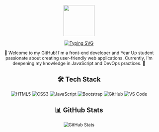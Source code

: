 <div id="header" align="center">
  <img src="https://media.giphy.com/media/M9gbBd9nbDrOTu1Mqx/giphy.gif" width="100"/>


[![Typing SVG](https://readme-typing-svg.demolab.com?font=Chakra+Petch&weight=700&size=25&duration=4972&pause=1000&color=0A0F70&center=true&multiline=true&random=false&width=435&lines=Hello+there!+I'm+Aung+Aung)](https://git.io/typing-svg)


🌟 Welcome to my GitHub! I'm a front-end developer and Year Up student passionate about creating user-friendly web applications. Currently, I'm deepening my knowledge in JavaScript and DevOps practices. 🚀

## 🛠️ Tech Stack

![HTML5](https://img.shields.io/badge/HTML5-E34F26?style=flat-square&logo=html5&logoColor=white)
![CSS3](https://img.shields.io/badge/CSS3-1572B6?style=flat-square&logo=css3&logoColor=white)
![JavaScript](https://img.shields.io/badge/JavaScript-F7DF1E?style=flat-square&logo=javascript&logoColor=black)
![Bootstrap](https://img.shields.io/badge/Bootstrap-7952B3?style=flat-square&logo=bootstrap&logoColor=white)
![GitHub](https://img.shields.io/badge/-GitHub-181717?style=flat&logo=github)
![VS Code](https://img.shields.io/badge/-VS%20Code-007ACC?style=flat&logo=visual-studio-code)

## 📊 GitHub Stats

![GitHub Stats](https://github-readme-stats.vercel.app/api/top-langs/?username=aaungdev&theme=default&show_icons=true&hide_border=true&layout=compact)




 
</div>



